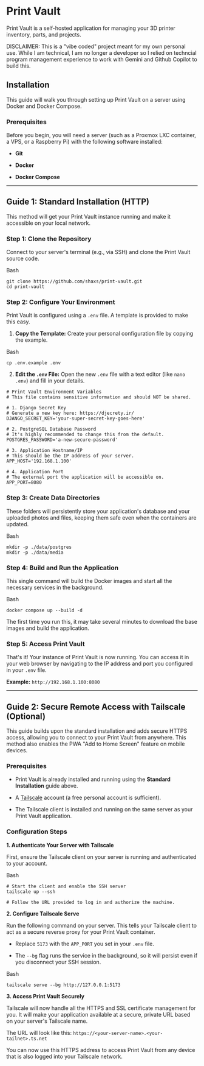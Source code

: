 # Print Vault

Print Vault is a self-hosted application for managing your 3D printer inventory, parts, and projects.

DISCLAIMER: This is a "vibe coded" project meant for my own personal use. While I am technical, I am no longer a developer so I relied on techncial program management experience to work with Gemini and Github Copilot to build this. 

## Installation

This guide will walk you through setting up Print Vault on a server using Docker and Docker Compose.

### Prerequisites

Before you begin, you will need a server (such as a Proxmox LXC container, a VPS, or a Raspberry Pi) with the following software installed:

- **Git**
  
- **Docker**
  
- **Docker Compose**
  

---

## Guide 1: Standard Installation (HTTP)

This method will get your Print Vault instance running and make it accessible on your local network.

### Step 1: Clone the Repository

Connect to your server's terminal (e.g., via SSH) and clone the Print Vault source code.

Bash

```
git clone https://github.com/shaxs/print-vault.git
cd print-vault
```

### Step 2: Configure Your Environment

Print Vault is configured using a `.env` file. A template is provided to make this easy.

1. **Copy the Template:** Create your personal configuration file by copying the example.
  
  Bash
  
  ```
  cp .env.example .env
  ```
  
2. **Edit the `.env` File:** Open the new `.env` file with a text editor (like `nano .env`) and fill in your details.
  
  ```
  # Print Vault Environment Variables
  # This file contains sensitive information and should NOT be shared.
  
  # 1. Django Secret Key
  # Generate a new key here: https://djecrety.ir/
  DJANGO_SECRET_KEY='your-super-secret-key-goes-here'
  
  # 2. PostgreSQL Database Password
  # It's highly recommended to change this from the default.
  POSTGRES_PASSWORD='a-new-secure-password'
  
  # 3. Application Hostname/IP
  # This should be the IP address of your server.
  APP_HOST='192.168.1.100'
  
  # 4. Application Port
  # The external port the application will be accessible on.
  APP_PORT=8080
  ```
  

### Step 3: Create Data Directories

These folders will persistently store your application's database and your uploaded photos and files, keeping them safe even when the containers are updated.

Bash

```
mkdir -p ./data/postgres
mkdir -p ./data/media
```

### Step 4: Build and Run the Application

This single command will build the Docker images and start all the necessary services in the background.

Bash

```
docker compose up --build -d
```

The first time you run this, it may take several minutes to download the base images and build the application.

### Step 5: Access Print Vault

That's it! Your instance of Print Vault is now running. You can access it in your web browser by navigating to the IP address and port you configured in your `.env` file.

**Example:** `http://192.168.1.100:8080`

---

## Guide 2: Secure Remote Access with Tailscale (Optional)

This guide builds upon the standard installation and adds secure HTTPS access, allowing you to connect to your Print Vault from anywhere. This method also enables the PWA "Add to Home Screen" feature on mobile devices.

### Prerequisites

- Print Vault is already installed and running using the **Standard Installation** guide above.
  
- A [Tailscale](https://tailscale.com/) account (a free personal account is sufficient).
  
- The Tailscale client is installed and running on the same server as your Print Vault application.
  

### Configuration Steps

**1. Authenticate Your Server with Tailscale**

First, ensure the Tailscale client on your server is running and authenticated to your account.

Bash

```
# Start the client and enable the SSH server
tailscale up --ssh

# Follow the URL provided to log in and authorize the machine.
```

**2. Configure Tailscale Serve**

Run the following command on your server. This tells your Tailscale client to act as a secure reverse proxy for your Print Vault container.

- Replace `5173` with the `APP_PORT` you set in your `.env` file.
  
- The `--bg` flag runs the service in the background, so it will persist even if you disconnect your SSH session.
  

Bash

```
tailscale serve --bg http://127.0.0.1:5173
```

**3. Access Print Vault Securely**

Tailscale will now handle all the HTTPS and SSL certificate management for you. It will make your application available at a secure, private URL based on your server's Tailscale name.

The URL will look like this: `https://<your-server-name>.<your-tailnet>.ts.net`

You can now use this HTTPS address to access Print Vault from any device that is also logged into your Tailscale network.
